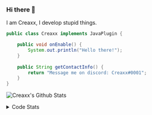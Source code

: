 ### Hi there 👋

I am Creaxx, I develop stupid things. 

```java
public class Creaxx implements JavaPlugin {

    public void onEnable() {
        System.out.println("Hello there!");
    }
    
    public String getContactInfo() {
        return "Message me on discord: Creaxx#0001";
    }
}
```

![Creaxx's Github Stats](https://github-readme-stats.vercel.app/api?username=CreaxxOG&show_icons=true&theme=dark&count_private=true)

<details>
  <summary>Code Stats</summary>

<!--START_SECTION:waka-->
![Code Time](http://img.shields.io/badge/Code%20Time-956%20hrs%2051%20mins-blue)

![Lines of code](https://img.shields.io/badge/From%20Hello%20World%20I%27ve%20Written-170%20lines%20of%20code-blue)

**🐱 My GitHub Data** 

> 🏆 491 Contributions in the Year 2022
 > 
> 📦 66.1 kB Used in GitHub's Storage 
 > 
> 🚫 Not Opted to Hire
 > 
> 📜 3 Public Repositories 
 > 
> 🔑 2 Private Repositories  
 > 
**I'm a Night 🦉** 

```text
🌞 Morning    21 commits     █░░░░░░░░░░░░░░░░░░░░░░░░   4.36% 
🌆 Daytime    208 commits    ██████████░░░░░░░░░░░░░░░   43.15% 
🌃 Evening    240 commits    ████████████░░░░░░░░░░░░░   49.79% 
🌙 Night      13 commits     ░░░░░░░░░░░░░░░░░░░░░░░░░   2.7%

```
📅 **I'm Most Productive on Saturday** 

```text
Monday       66 commits     ███░░░░░░░░░░░░░░░░░░░░░░   13.69% 
Tuesday      55 commits     ██░░░░░░░░░░░░░░░░░░░░░░░   11.41% 
Wednesday    78 commits     ████░░░░░░░░░░░░░░░░░░░░░   16.18% 
Thursday     57 commits     ███░░░░░░░░░░░░░░░░░░░░░░   11.83% 
Friday       54 commits     ██░░░░░░░░░░░░░░░░░░░░░░░   11.2% 
Saturday     90 commits     ████░░░░░░░░░░░░░░░░░░░░░   18.67% 
Sunday       82 commits     ████░░░░░░░░░░░░░░░░░░░░░   17.01%

```


📊 **This Week I Spent My Time On** 

```text
💬 Programming Languages: 
Java                     13 hrs 6 mins       ███████████████████████░░   91.7% 
XML                      26 mins             ░░░░░░░░░░░░░░░░░░░░░░░░░   3.13% 
YAML                     20 mins             ░░░░░░░░░░░░░░░░░░░░░░░░░   2.44% 
Kotlin                   17 mins             ░░░░░░░░░░░░░░░░░░░░░░░░░   2.06% 
GitIgnore file           3 mins              ░░░░░░░░░░░░░░░░░░░░░░░░░   0.37%

🔥 Editors: 
IntelliJ                 14 hrs 18 mins      █████████████████████████   100.0%

```

**I Mostly Code in Java** 

```text
Java                     7 repos             ████████████████░░░░░░░░░   63.64% 
Kotlin                   3 repos             ██████░░░░░░░░░░░░░░░░░░░   27.27% 
EJS                      1 repo              ██░░░░░░░░░░░░░░░░░░░░░░░   9.09%

```



 Last Updated on 04/11/2022 02:14:15 UTC
<!--END_SECTION:waka-->
</details>
